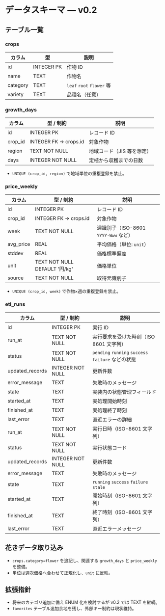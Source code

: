 # データスキーマ — v0.2

## テーブル一覧

### crops

| カラム | 型 | 説明 |
| --- | --- | --- |
| id | INTEGER PK | 作物 ID |
| name | TEXT | 作物名 |
| category | TEXT | `leaf` `root` `flower` 等 |
| variety | TEXT | 品種名（任意） |

### growth_days

| カラム | 型 / 制約 | 説明 |
| --- | --- | --- |
| id | INTEGER PK | レコード ID |
| crop_id | INTEGER FK -> crops.id | 対象作物 |
| region | TEXT NOT NULL | 地域コード（JIS 等を想定） |
| days | INTEGER NOT NULL | 定植から収穫までの日数 |

- `UNIQUE (crop_id, region)` で地域単位の重複登録を禁止。

### price_weekly

| カラム | 型 / 制約 | 説明 |
| --- | --- | --- |
| id | INTEGER PK | レコード ID |
| crop_id | INTEGER FK -> crops.id | 対象作物 |
| week | TEXT NOT NULL | 週識別子（ISO-8601 `YYYY-Www` など） |
| avg_price | REAL | 平均価格（単位: `unit`） |
| stddev | REAL | 価格標準偏差 |
| unit | TEXT NOT NULL DEFAULT '円/kg' | 価格単位 |
| source | TEXT NOT NULL | 取得元識別子 |

- `UNIQUE (crop_id, week)` で作物×週の重複登録を禁止。

### etl_runs

| カラム | 型 / 制約 | 説明 |
| --- | --- | --- |
| id | INTEGER PK | 実行 ID |
| run_at | TEXT NOT NULL | 実行要求を受けた時刻（ISO 8601 文字列） |
| status | TEXT NOT NULL | `pending` `running` `success` `failure` などの状態 |
| updated_records | INTEGER NOT NULL | 更新件数 |
| error_message | TEXT | 失敗時のメッセージ |
| state | TEXT | 実装内の状態管理フィールド |
| started_at | TEXT | 実処理開始時刻 |
| finished_at | TEXT | 実処理終了時刻 |
| last_error | TEXT | 直近エラーの詳細 |
| run_at | TEXT NOT NULL | 実行日時（ISO-8601 文字列） |
| status | TEXT NOT NULL | 実行状態コード |
| updated_records | INTEGER NOT NULL | 更新件数 |
| error_message | TEXT | 失敗時のメッセージ |
| state | TEXT | `running` `success` `failure` `stale` |
| started_at | TEXT | 開始時刻（ISO-8601 文字列） |
| finished_at | TEXT | 終了時刻（ISO-8601 文字列） |
| last_error | TEXT | 直近エラーメッセージ |

## 花きデータ取り込み

- `crops.category=flower` を追記し、関連する `growth_days` と `price_weekly` を整備。
- 単位は週次価格へ合わせて正規化し、`unit` に反映。

## 拡張指針

- 将来のカテゴリ追加に備え ENUM 化を検討するが v0.2 では TEXT を継続。
- `favorites` テーブル追加余地を残し、外部キー制約は現状維持。
